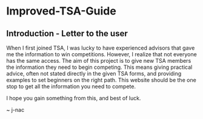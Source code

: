 # Improved-TSA-Guide

## Introduction - Letter to the user

When I first joined TSA, I was lucky to have experienced advisors that gave me the information to win competitions. However, I realize that not everyone has the same access. The aim of this project is to give new TSA members the information they need to begin competing. This means giving practical advice, often not stated directly in the given TSA forms, and providing examples to set beginners on the right path. This website should be the one stop to get all the information you need to compete.

I hope you gain something from this, and best of luck.

~ j-nac
